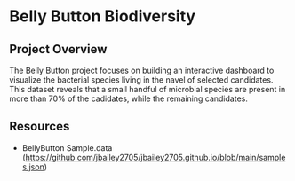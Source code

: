# Belly Button Biodiversity

## Project Overview
The Belly Button project focuses on building an interactive dashboard to visualize the bacterial species living in the navel of selected candidates. This dataset reveals that a small handful of microbial species are present in more than 70% of the cadidates, while the remaining candidates.

## Resources
- BellyButton Sample.data (https://github.com/jbailey2705/jbailey2705.github.io/blob/main/samples.json)
